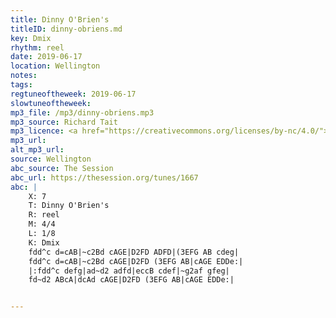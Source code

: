 ```yaml
---
title: Dinny O'Brien's
titleID: dinny-obriens.md
key: Dmix
rhythm: reel
date: 2019-06-17
location: Wellington
notes:
tags:
regtuneoftheweek: 2019-06-17
slowtuneoftheweek:
mp3_file: /mp3/dinny-obriens.mp3
mp3_source: Richard Tait
mp3_licence: <a href="https://creativecommons.org/licenses/by-nc/4.0/">CC-BY-NC-4.0</a>
mp3_url:
alt_mp3_url:
source: Wellington
abc_source: The Session
abc_url: https://thesession.org/tunes/1667
abc: |
    X: 7
    T: Dinny O'Brien's
    R: reel
    M: 4/4
    L: 1/8
    K: Dmix
    fdd^c d=cAB|~c2Bd cAGE|D2FD ADFD|(3EFG AB cdeg|
    fdd^c d=cAB|~c2Bd cAGE|D2FD (3EFG AB|cAGE EDDe:|
    |:fdd^c defg|ad~d2 adfd|eccB cdef|~g2af gfeg|
    fd~d2 ABcA|dcAd cAGE|D2FD (3EFG AB|cAGE EDDe:|


---
```

